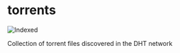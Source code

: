 torrents 
========
![Indexed](https://img.shields.io/badge/indexed-238453-blue)

Collection of torrent files discovered in the DHT network
